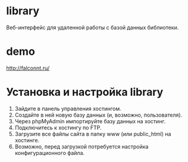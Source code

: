 # library
Веб-интерфейс для удаленной работы с базой данных библиотеки.

# demo
http://falconnt.ru/

# Установка и настройка library 
1. Зайдите в панель управления хостингом.
2. Создайте в ней новую базу данных (и, возможно, пользователя).
3. Через phpMyAdmin импортируйте базу данных на хостинг.
4. Подключитесь к хостингу по FTP.
5. Загрузите все файлы сайта в папку www (или public_html) на хостинге.
6. Возможно, перед загрузкой потребуется настройка конфигурационного файла.

